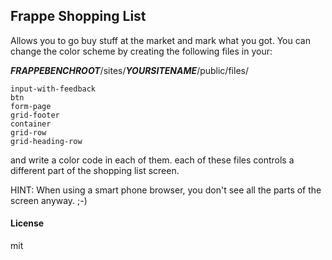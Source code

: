 ## Frappe Shopping List

Allows you to go buy stuff at the market and mark what you got.
You can change the color scheme by creating the following files in your:


**_FRAPPEBENCHROOT_**/sites/**_YOURSITENAME_**/public/files/

```
input-with-feedback
btn
form-page
grid-footer
container
grid-row
grid-heading-row
```
and write a color code in each of them. each of these files controls a different part of the shopping list screen.


HINT: When using a smart phone browser, you don't see all the parts of the screen anyway. ;-)

#### License

mit
